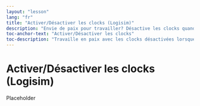 ```yaml
---
layout: "lesson"
lang: "fr"
title: "Activer/Désactiver les clocks (Logisim)"
description: "Envie de paix pour travailler? Désactive les clocks quand tu modifies ton circuit"
toc-anchor-text: "Activer/Désactiver les clocks"
toc-description: "Travaille en paix avec les clocks désactivées lorsque tu ne testes pas"
---
```


# Activer/Désactiver les clocks (Logisim)

Placeholder